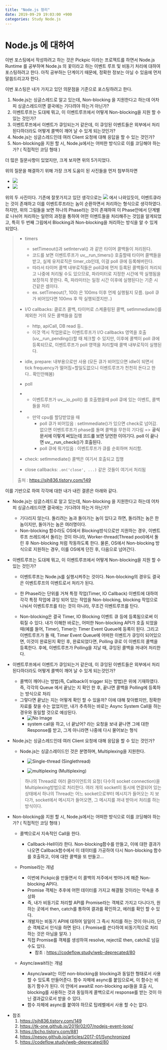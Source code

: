 ```yaml
---
title: "Node.js 정리"
date: 2019-09-29 19:03:00 +900
categories: Study Node.js
---
```


# Node.js 에 대하여

이번 포스팅에서 작성하려고 하는 것은 Pickpic 이라는 프로젝트를 하면서 Node.js Runtime 를 공부하며 Node.js 의 꽃이라고 하는 이벤트 루프 및 비동기 처리에 대하여 포스팅하려고 한다. 아직 공부하는 단계이기 때문에, 정확한 정보는 아닐 수 있음에 먼저 말씀드리고자 한다.

이번 포스팅은 내가 가지고 있던 의문점을 기준으로 포스팅하려고 한다. 

1. Node.js는 싱글스레드로 알고 있는데, Non-blocking 을 지원한다고 하는데 어차피 싱글스레드이면 결국에는 기다려야 하는거 아닌가? 
1. 이벤트루프는 도대체 뭐고, 이 이벤트루프에서 어떻게 Non-blocking을 지원 할 수 있는 것인가?
1. 이벤트루프에서 이벤트가 큐잉되는거 같은데, 이 큐잉된 이벤트들은 외부에서 처리된다하더라도 어떻게 콜백이 깨어 날 수 있게 되는것인가?
1. Node.js는 싱글스레드인데 여러 Client 요청에 대해 응답을 할 수 있는 것인가?
1. Non-blocking을 지원 할 시, Node.js에서는 어떠한 방식으로 이를 코딩해야 하는 가? ( 직접적인 코딩 형태 ) 

더 많은 질문사항이 있었지만, 크게 보자면 위의 5가지었다. 

위의 질문을 해결하기 위해 가장 크게 도움이 된 사진들을 먼저 첨부하자면
- ![](https://user-images.githubusercontent.com/13212502/52569657-0c00fd00-2e55-11e9-8488-0c7b723cb922.png)
- ![](https://img1.daumcdn.net/thumb/R1280x0/?scode=mtistory2&fname=http%3A%2F%2Fcfile22.uf.tistory.com%2Fimage%2F997A063B5AD8B56E05044F)

위의 두 사진이다. 기존에 잘못가지고 있던 생각으로는 ![](https://img1.daumcdn.net/thumb/R1280x0/?scode=mtistory2&fname=http%3A%2F%2Fcfile26.uf.tistory.com%2Fimage%2F9939434A5AD96F4E095C9C) 에서 나와있듯이, 이벤트큐라는 것이 존재하고 이를 이벤트루프라는 놈이 순환하면서 처리하는 형식으로 생각하였다. 하지만, 위의 그림들을 보면 하나의 Phase라는 것이 존재하여 이 Phase안에서 단계별로 나뉘어 처리하는 일련의 과정을 통하여 어떤 이벤트들을 처리해주는 것임을 알게되었고, 특히 두 번째 그림에서 Blocking과 Non-blocking을 처리하는 방식을 알 수 있게 되었다. 

> - timers
>
>   - setTimeout()과 setInterval() 과 같은 타이머 콜백들이 처리된다.
>   - 코드를 보면 이벤트루프가 uv__run_timers() 호출할때 타이머 콜백들을 받고, 실제 유저로직은 timer_cb인데, 이걸 poll 큐에 등록해버린다.
>   - 따라서 타이머 콜백 내부로직들은 poll큐에 먼저 등록된 콜백들이 처리되고 나중에 처리될 수도 있으므로, 파라미터로 지정한 시간에 딱 실행됨을 보장하지 못한다. 즉, 파라미터는 일정 시간 이후에 실행된다는 기준 시간같은 셈이다.
>   - ex. setTimeout(?, 100) 은 100ms 이후 언제 실행될지 모름. (poll 큐가 비어있다면 100ms 후 딱 실행되겠지만..)
>
> - I/O callbacks: 클로즈 콜백, 타이머로 스케줄링된 콜백, setImmediate()를 제외한 거의 모든 콜백들을 집행
>
>   - http, apiCall, DB read 등..
>   - 이것 역시 작업완료는 이벤트루프가 I/O callbacks 영역을 호출(uv__run_pending())할 때 체크할 수 있지만, 이후에 콜백이 poll 큐에 등록되므로, 이벤트루프가 poll 영역을 처리할때 콜백 내부로직이 실행된다.
>
> - idle, prepare: 내부용으로만 사용 (모든 큐가 비어있으면 idle이 되면서 tick frequency가 떨어짐=할일도없으니 이벤트루프가 천천히 돈다고 한다.. 확인안해봄)
>
> - poll
>
> - - 이벤트루프가 uv__io_poll() 를 호출했을때 poll 큐에 있는 이벤트, 콜백들을 처리
>
> - - 만약 cpu를 할당받았을 때
>     - poll 큐가 비어있음 : setImmediate()가 있으면 check로 넘어감. 없으면 이벤트루프가 phase를 돌며 콜백을 무한히 기다림 => **공식문서에 이렇게 써있는데 코드를 보면 당연한 이야기다. poll 이 끝나면 uv__run_check()가 호출된다.**
>     - poll 큐에 뭐가있음 : 이벤트루프가 큐를 순회하며 처리함.
>
> - check: setImmediate() 콜백은 여기서 호출되고 집행
>
> - close callbacks: `.on('close', ...)` 같은 것들이 여기서 처리됨
>
> 출처 : https://sjh836.tistory.com/149

이를 기반으로 하여 각각에 대한 내가 내린 결론은 아래와 같다. 

- Node.js는 싱글스레드로 알고 있는데, Non-blocking 을 지원한다고 하는데 어차피 싱글스레드이면 결국에는 기다려야 하는거 아닌가? 
  - 기다리지 않는다. 돌리려는 놈과 돌아가는 놈이 있다고 하면, 돌리려는 놈은 한 놈이지만, 돌아가는 놈은 여러명이다.
  - Non-blocking 함수라도 OS에서 Blocking방식으로만 지원하는 경우, 이벤트루프 쓰레드에서 돌리는 것이 아니라, Worker-thread(Thread pool)에서 돌린 후 Non-blocking 처럼 작동하도록 한다. 물론, OS에서 Non-blocking 방식으로 지원하는 경우, 이를 OS에게 던진 후, 다음으로 넘어간다.


- 이벤트루프는 도대체 뭐고, 이 이벤트루프에서 어떻게 Non-blocking을 지원 할 수 있는 것인가?
  - 이벤트루프는 Node.js를 실행시켜주는 것이다. Non-blocking의 경우도 결국은 이벤트루프의 이벤트로서 처리가 된다.
  
  - 한 Phase라는 단위를 거쳐 특정 작업(Timer, IO Callback) 이벤트에 대하여 각각 특정 작업에 큐잉 되어 있는 작업을 
    Non-blocking, blocking 작업으로 나눠서 이벤트루프를 타는 것이 아니라, 무조건 이벤트루프를 탄다. 
    
  - Non-blocking은 결국 Timer, IO Blocking 이벤트 큐 등에 등록됨으로써 이뤄질 수 있다. 내가 이해한 바로는, 어떠한 Non-blocking API가 호출 되었을 때(예를 들어, Timer), Timer는 Timer Event Queue에 등록이 된다. 그리고 이벤트루프가 돌 때, Timer Event Queue에 어떠한 이벤트가 큐잉이 되어있으면, 이것이 완료된지 확인 후, 완료되었다면, Polling 큐로 이 이벤트의 콜백을 등록한다. 후에, 이벤트루프가 Polling을 지날 때, 큐잉된 콜백을 꺼내어 처리한다.
  
- 이벤트루프에서 이벤트가 큐잉되는거 같은데, 이 큐잉된 이벤트들은 외부에서 처리된다하더라도 어떻게 콜백이 깨어 날 수 있게 되는것인가?
  - 콜백이 깨어나는 방법(즉, Callback이 trigger 되는 방법)은 위에 기재하였다. 즉, 각각의 Queue 에서 끝났는 지 확인 한 후, 끝나면 콜백을 Polling에 등록하는 방식으로 처리
  - 그렇다면 끝났는 지는 어떻게 확인 할 수 있을까? 이에 대해 찾아봤지만, 정확한 자료를 찾을 수는 없었지만, 내가 추측하는 바로는 Async System Call을 하는 경우와 동일할 것으로 예상된다. 
    - ![No Image](https://nesoy.github.io/assets/posts/20170127/Non-Blocking.jpg)
    - system call을 하고, 너 끝났어? 라는 요청을 보내 끝나면 그에 대한 Response를 받고, 그게 아니라면 나중에 다시 물어보는 형식

- Node.js는 싱글스레드인데 여러 Client 요청에 대해 응답을 할 수 있는 것인가?
  - Node.js는 싱글스레이드인 것은 분명하며, Multiplexing을 지원한다.

    - ![Single-thread](https://yonghyunlee.gitlab.io/assets/img/nodejs-structure-4.png) 
   (Singlethread)

    - ![multiplexing](https://t1.daumcdn.net/cfile/tistory/213CDE485326FB0031)
   (Multiplexing)

   > 하나의 Thread로 여러 클라이언트의 요청( 다수의 socket connection)을 Multiplexing방법으로 처리한다. 여러 개의 socket이 동시에 연결되어 있는 상태에서 하나의 Thread는 어느 socket으로부터 메시지가 들어오는 지 보다가, socket에서 메시지가 들어오면, 그 메시지를 꺼내 받아서 처리를 하는 방식이다. 

- Non-blocking을 지원 할 시, Node.js에서는 어떠한 방식으로 이를 코딩해야 하는 가? ( 직접적인 코딩 형태 )     

  - 콜백으로서 지속적인 Call을 한다. 
    
    - Callback-Hell이라 한다. Non-blocking함수를 만들고, 이에 대한 결과가 나오면 Callback함수에서 이 데이터를 가공하여 다시 Non-blocking 함수를 호출하고, 이에 대한 콜백을 또 만들고... 
  - Promise라는 개념
  	- 이번에 Pickpic을 만들면서 이 콜백의 저주에서 벗어나게 해준 Non-blocking API다. 
  	- Promise 객체는 추후에 어떤 데이터를 가지고 해결될 것이라는 약속을 추상화
  	- 즉, 내가 비동기로 처리할 API를 Promise라는 객체로 가지고 다니다가, 원하는 곳에서 then, catch를 통하여 결과를 확인하고, 에러를 확인 할 수 있다. 
  	- 개발자는 비동기 API에 대하여 일일이 그 즉시 처리를 하는 것이 아니라, 단순 객체로서 인식을 하면 된다. ( Promise를 쓴다하여 비동기적으로 처리하는 것은 아님을 알자. )
  	- 직접 Promise를 객체를 생성하여 resolve, reject로 then, catch로 넘길 수도 있다.
  	  - 참조 : https://codeflow.study/web-deprecated/80
  - Async/await라는 개념
    - Async/await는 이런 non-blocking을 blocking과 동일한 형태로서 사용 할 수 있도록 만들어준다. 함수 자체에 async를 붙임으로써, 이 함수는 비동기 함수가 된다. 이 안에서 await로 non-blocking api들을 호출 시, blocking를 사용하는 것과 동일하게 콜백으로서 response를 받는 것이 아닌 결과값으로서 받을 수 있다.
    - 함수 자체에 async를 붙여야 하므로 탑레벨에서 사용 할 수는 없다.




* 참조
  1. https://sjh836.tistory.com/149
  2. https://tk-one.github.io/2019/02/07/nodejs-event-loop/
  3. https://bcho.tistory.com/881
  4. https://nesoy.github.io/articles/2017-01/Synchronized
  5. https://codeflow.study/web-deprecated/80

